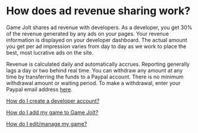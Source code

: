 # How does ad revenue sharing work?

Game Jolt shares ad revenue with developers. As a developer, you get 30% of the revenue generated by any ads on your pages. Your revenue information is displayed on your developer dashboard. The actual amount you get per ad impression varies from day to day as we work to place the best, most lucrative ads on the site.

Revenue is calculated daily and automatically accrues. Reporting generally lags a day or two behind real time. You can withdraw any amount at any time by transferring the funds to a Paypal account. There is no minimum withdrawal amount or waiting period. To make a withdrawal, enter your Paypal email address [here](http://gamejolt.com/dashboard/developer/withdraw-funds/).

[How do I create a developer account?](/dev-account/index.md)

[How do I add my game to Game Jolt?](/add-game/index.md)

[How do I edit/manage my game?](/manage-game/index.md)
